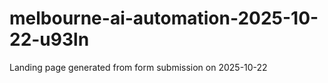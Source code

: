 # melbourne-ai-automation-2025-10-22-u93ln
Landing page generated from form submission on 2025-10-22
